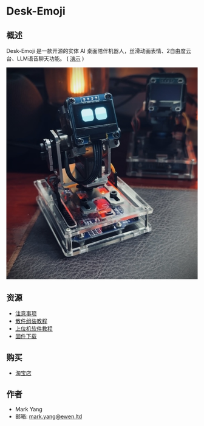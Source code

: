 # Desk-Emoji

## 概述

Desk-Emoji 是一款开源的实体 AI 桌面陪伴机器人，丝滑动画表情、2自由度云台、LLM语音聊天功能。 ( [演示](https://www.bilibili.com/video/BV1GnsdePEaz/) )

![img](images/photo.jpg "photo")

## 资源

* [注意事项](doc/zh/注意事项.md)
* [散件组装教程](doc/zh/组装教程.md)
* [上位机软件教程](doc/zh/软件手册.md)
* [固件下载](https://gitee.com/ideamark/desk-emoji/releases)

## 购买

* [淘宝店](https://m.tb.cn/h.TclZzcV4aOoAzmj)

## 作者

* Mark Yang
* 邮箱: mark.yang@ewen.ltd

